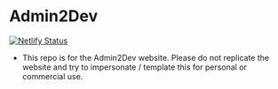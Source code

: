 # Admin2Dev
[![Netlify Status](https://api.netlify.com/api/v1/badges/36064289-41fc-4d82-a152-df78c2ca3c52/deploy-status)](https://app.netlify.com/sites/hm-a2d/deploys)

- This repo is for the Admin2Dev website. Please do not replicate the website and try to impersonate / template this for personal or commercial use.
